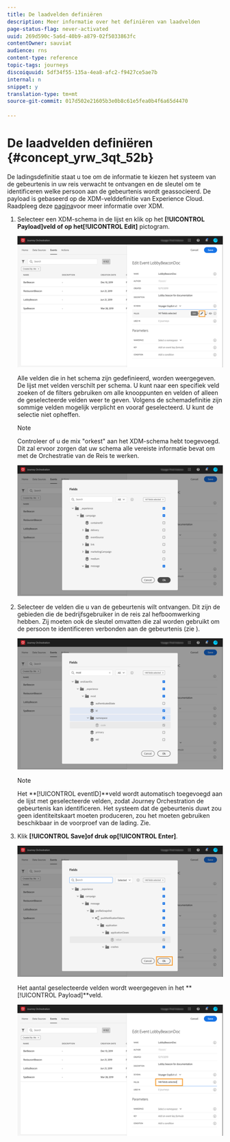 ```yaml
---
title: De laadvelden definiëren
description: Meer informatie over het definiëren van laadvelden
page-status-flag: never-activated
uuid: 269d590c-5a6d-40b9-a879-02f5033863fc
contentOwner: sauviat
audience: rns
content-type: reference
topic-tags: journeys
discoiquuid: 5df34f55-135a-4ea8-afc2-f9427ce5ae7b
internal: n
snippet: y
translation-type: tm+mt
source-git-commit: 017d502e21605b3e0b8c61e5fea0b4f6a65d4470

---
```



# De laadvelden definiëren {#concept_yrw_3qt_52b}

De ladingsdefinitie staat u toe om de informatie te kiezen het systeem van de gebeurtenis in uw reis verwacht te ontvangen en de sleutel om te identificeren welke persoon aan de gebeurtenis wordt geassocieerd. De payload is gebaseerd op de XDM-velddefinitie van Experience Cloud. Raadpleeg deze [pagina](https://www.adobe.io/apis/cloudplatform/dataservices/xdm.html)voor meer informatie over XDM.

1. Selecteer een XDM-schema in de lijst en klik op het **[!UICONTROL Payload]**veld of op het**[!UICONTROL Edit]** pictogram.

   ![](../assets/journey8.png)

   Alle velden die in het schema zijn gedefinieerd, worden weergegeven. De lijst met velden verschilt per schema. U kunt naar een specifiek veld zoeken of de filters gebruiken om alle knooppunten en velden of alleen de geselecteerde velden weer te geven. Volgens de schemadefinitie zijn sommige velden mogelijk verplicht en vooraf geselecteerd. U kunt de selectie niet opheffen.

   >[!NOTE]
   >
   >Controleer of u de mix &quot;orkest&quot; aan het XDM-schema hebt toegevoegd. Dit zal ervoor zorgen dat uw schema alle vereiste informatie bevat om met de Orchestratie van de Reis te werken.

   ![](../assets/journey9.png)

1. Selecteer de velden die u van de gebeurtenis wilt ontvangen. Dit zijn de gebieden die de bedrijfsgebruiker in de reis zal hefboomwerking hebben. Zij moeten ook de sleutel omvatten die zal worden gebruikt om de persoon te identificeren verbonden aan de gebeurtenis (zie [](../event/defining-the-event-key.md)).

   ![](../assets/journey10.png)

   >[!NOTE]
   >
   >Het **[!UICONTROL eventID]**veld wordt automatisch toegevoegd aan de lijst met geselecteerde velden, zodat Journey Orchestration de gebeurtenis kan identificeren. Het systeem dat de gebeurtenis duwt zou geen identiteitskaart moeten produceren, zou het moeten gebruiken beschikbaar in de voorproef van de lading. Zie[](../event/previewing-the-payload.md).

1. Klik **[!UICONTROL Save]**of druk op**[!UICONTROL Enter]**.

   ![](../assets/journey11.png)

   Het aantal geselecteerde velden wordt weergegeven in het **[!UICONTROL Payload]**veld.

   ![](../assets/journey12.png)
